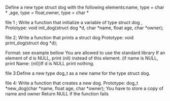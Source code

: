 Define a new type struct dog with the following elements:name, type = char * ,age, type = float,owner, type = char *

file 1 ; Write a function that initialize a variable of type struct dog , Prototype: void init_dog(struct dog *d, char *name, float age, char *owner);

file 2; Write a function that prints a struct dog Prototype: void print_dog(struct dog *d);

Format: see example bellow
You are allowed to use the standard library If an element of d is NULL, print (nil) instead of this element. (if name is NULL, print Name: (nil))If d is NULL print nothing.


file 3:Define a new type dog_t as a new name for the type struct dog.

file 4: Write a function that creates a new dog. Prototype: dog_t *new_dog(char *name, float age, char *owner); You have to store a copy of name and owner Return NULL if the function fails

